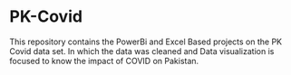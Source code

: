 # PK-Covid
This repository contains the PowerBi and Excel Based projects on the PK Covid data set. In which the data was cleaned and Data visualization is focused to know the impact of  COVID on Pakistan.
